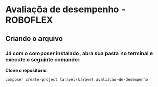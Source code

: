 # Avaliaçõa de desempenho - ROBOFLEX
## Criando o arquivo
### Já com o composer instalado, abra sua pasta no terminal e execute o seguinte comando:
 **Clone o repositório**:
   ```sh
   composer create-project laravel/laravel avaliacao-de-desempenho
   ```


